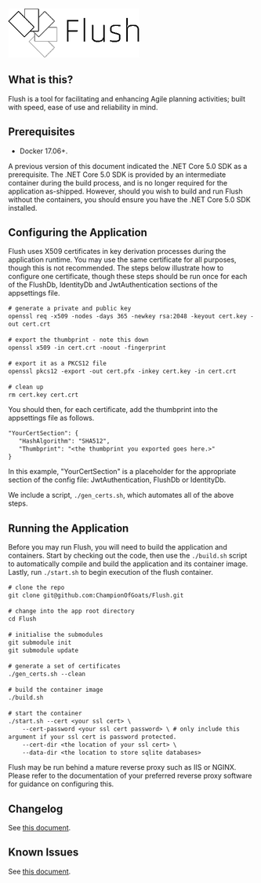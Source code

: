 ![Flush][logo]

## What is this?

Flush is a tool for facilitating and enhancing Agile planning activities; built with speed, ease of use and reliability in mind.

## Prerequisites

- Docker 17.06+.

A previous version of this document indicated the .NET Core 5.0 SDK as a prerequisite. The .NET Core 5.0 SDK is provided by an intermediate container during the build process, and is no longer required for the application as-shipped. However, should you wish to build and run Flush without the containers, you should ensure you have the .NET Core 5.0 SDK installed.

## Configuring the Application

Flush uses X509 certificates in key derivation processes during the application runtime. You may use the same certificate for all purposes, though this is not recommended. The steps below illustrate how to configure one certificate, though these steps should be run once for each of the FlushDb, IdentityDb and JwtAuthentication sections of the appsettings file.

```
# generate a private and public key
openssl req -x509 -nodes -days 365 -newkey rsa:2048 -keyout cert.key -out cert.crt

# export the thumbprint - note this down
openssl x509 -in cert.crt -noout -fingerprint

# export it as a PKCS12 file
openssl pkcs12 -export -out cert.pfx -inkey cert.key -in cert.crt

# clean up
rm cert.key cert.crt
```

You should then, for each certificate, add the thumbprint into the appsettings file as follows.

```
"YourCertSection": {
   "HashAlgorithm": "SHA512",
   "Thumbprint": "<the thumbprint you exported goes here.>"
}
```

In this example, "YourCertSection" is a placeholder for the appropriate section of the config file: JwtAuthentication, FlushDb or IdentityDb.

We include a script, `./gen_certs.sh`, which automates all of the above steps.

## Running the Application

Before you may run Flush, you will need to build the application and containers. Start by checking out the code, then use the `./build.sh` script to automatically compile and build the application and its container image. Lastly, run `./start.sh` to begin execution of the flush container.

```
# clone the repo
git clone git@github.com:ChampionOfGoats/Flush.git

# change into the app root directory
cd Flush

# initialise the submodules
git submodule init
git submodule update

# generate a set of certificates
./gen_certs.sh --clean

# build the container image
./build.sh

# start the container
./start.sh --cert <your ssl cert> \
    --cert-password <your ssl cert password> \ # only include this argument if your ssl cert is password protected.
    --cert-dir <the location of your ssl cert> \
    --data-dir <the location to store sqlite databases>
```

Flush may be run behind a mature reverse proxy such as IIS or NGINX. Please refer to the documentation of your preferred reverse proxy software for guidance on configuring this.

## Changelog

See [this document](Docs/CHANGELOG.md).

## Known Issues

See [this document](Docs/KNOWNISSUES.md).

[logo]: Docs/flush-logo.png
